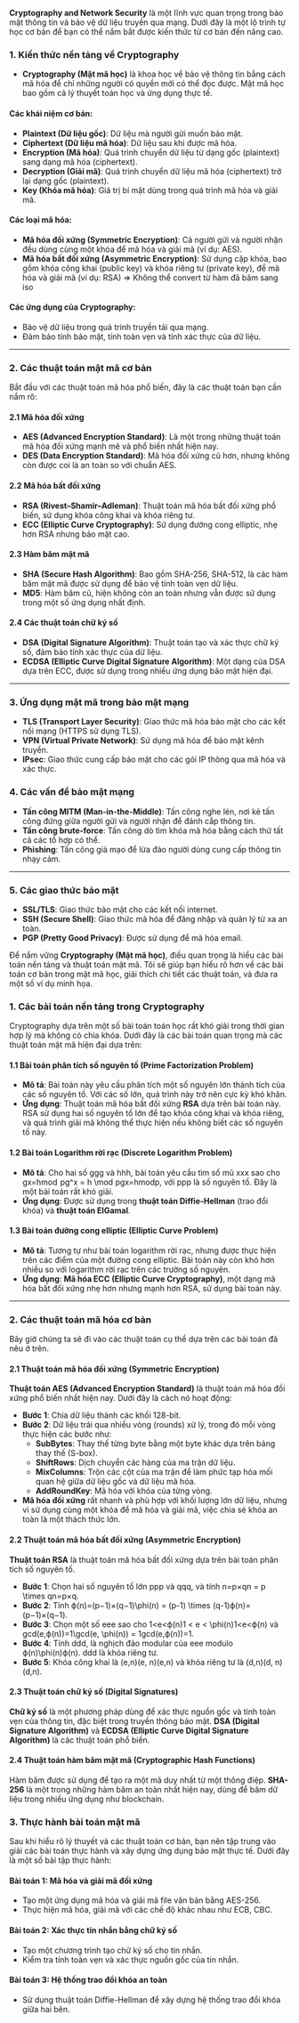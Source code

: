 

**Cryptography and Network Security** là một lĩnh vực quan trọng trong bảo mật thông tin và bảo vệ dữ liệu truyền qua mạng. Dưới đây là một lộ trình tự học cơ bản để bạn có thể nắm bắt được kiến thức từ cơ bản đến nâng cao.

### **1. Kiến thức nền tảng về Cryptography**

- **Cryptography (Mật mã học)** là khoa học về bảo vệ thông tin bằng cách mã hóa để chỉ những người có quyền mới có thể đọc được. Mật mã học bao gồm cả lý thuyết toán học và ứng dụng thực tế.

#### Các khái niệm cơ bản:

- **Plaintext (Dữ liệu gốc)**: Dữ liệu mà người gửi muốn bảo mật.
- **Ciphertext (Dữ liệu mã hóa)**: Dữ liệu sau khi được mã hóa.
- **Encryption (Mã hóa)**: Quá trình chuyển dữ liệu từ dạng gốc (plaintext) sang dạng mã hóa (ciphertext).
- **Decryption (Giải mã)**: Quá trình chuyển dữ liệu mã hóa (ciphertext) trở lại dạng gốc (plaintext).
- **Key (Khóa mã hóa)**: Giá trị bí mật dùng trong quá trình mã hóa và giải mã.

#### Các loại mã hóa:

- **Mã hóa đối xứng (Symmetric Encryption)**: Cả người gửi và người nhận đều dùng cùng một khóa để mã hóa và giải mã (ví dụ: AES).
- **Mã hóa bất đối xứng (Asymmetric Encryption)**: Sử dụng cặp khóa, bao gồm khóa công khai (public key) và khóa riêng tư (private key), để mã hóa và giải mã (ví dụ: RSA)
=> Không thể convert từ hàm đã băm sang iso

#### Các ứng dụng của Cryptography:

- Bảo vệ dữ liệu trong quá trình truyền tải qua mạng.
- Đảm bảo tính bảo mật, tính toàn vẹn và tính xác thực của dữ liệu.

---

### **2. Các thuật toán mật mã cơ bản**

Bắt đầu với các thuật toán mã hóa phổ biến, đây là các thuật toán bạn cần nắm rõ:

#### **2.1 Mã hóa đối xứng**

- **AES (Advanced Encryption Standard)**: Là một trong những thuật toán mã hóa đối xứng mạnh mẽ và phổ biến nhất hiện nay.
- **DES (Data Encryption Standard)**: Mã hóa đối xứng cũ hơn, nhưng không còn được coi là an toàn so với chuẩn AES.

#### **2.2 Mã hóa bất đối xứng**

- **RSA (Rivest–Shamir–Adleman)**: Thuật toán mã hóa bất đối xứng phổ biến, sử dụng khóa công khai và khóa riêng tư.
- **ECC (Elliptic Curve Cryptography)**: Sử dụng đường cong elliptic, nhẹ hơn RSA nhưng bảo mật cao.

#### **2.3 Hàm băm mật mã**

- **SHA (Secure Hash Algorithm)**: Bao gồm SHA-256, SHA-512, là các hàm băm mật mã được sử dụng để bảo vệ tính toàn vẹn dữ liệu.
- **MD5**: Hàm băm cũ, hiện không còn an toàn nhưng vẫn được sử dụng trong một số ứng dụng nhất định.

#### **2.4 Các thuật toán chữ ký số**

- **DSA (Digital Signature Algorithm)**: Thuật toán tạo và xác thực chữ ký số, đảm bảo tính xác thực của dữ liệu.
- **ECDSA (Elliptic Curve Digital Signature Algorithm)**: Một dạng của DSA dựa trên ECC, được sử dụng trong nhiều ứng dụng bảo mật hiện đại.

---

### **3. Ứng dụng mật mã trong bảo mật mạng**

- **TLS (Transport Layer Security)**: Giao thức mã hóa bảo mật cho các kết nối mạng (HTTPS sử dụng TLS).
- **VPN (Virtual Private Network)**: Sử dụng mã hóa để bảo mật kênh truyền.
- **IPsec**: Giao thức cung cấp bảo mật cho các gói IP thông qua mã hóa và xác thực.

### **4. Các vấn đề bảo mật mạng**

- **Tấn công MITM (Man-in-the-Middle)**: Tấn công nghe lén, nơi kẻ tấn công đứng giữa người gửi và người nhận để đánh cắp thông tin.
- **Tấn công brute-force**: Tấn công dò tìm khóa mã hóa bằng cách thử tất cả các tổ hợp có thể.
- **Phishing**: Tấn công giả mạo để lừa đảo người dùng cung cấp thông tin nhạy cảm.

---

### **5. Các giao thức bảo mật**

- **SSL/TLS**: Giao thức bảo mật cho các kết nối internet.
- **SSH (Secure Shell)**: Giao thức mã hóa để đăng nhập và quản lý từ xa an toàn.
- **PGP (Pretty Good Privacy)**: Được sử dụng để mã hóa email.




Để nắm vững **Cryptography (Mật mã học)**, điều quan trọng là hiểu các bài toán nền tảng và thuật toán mật mã. Tôi sẽ giúp bạn hiểu rõ hơn về các bài toán cơ bản trong mật mã học, giải thích chi tiết các thuật toán, và đưa ra một số ví dụ minh họa.

### **1. Các bài toán nền tảng trong Cryptography**

Cryptography dựa trên một số bài toán toán học rất khó giải trong thời gian hợp lý mà không có chìa khóa. Dưới đây là các bài toán quan trọng mà các thuật toán mật mã hiện đại dựa trên:

#### **1.1 Bài toán phân tích số nguyên tố (Prime Factorization Problem)**

- **Mô tả**: Bài toán này yêu cầu phân tích một số nguyên lớn thành tích của các số nguyên tố. Với các số lớn, quá trình này trở nên cực kỳ khó khăn.
- **Ứng dụng**: Thuật toán mã hóa bất đối xứng **RSA** dựa trên bài toán này. RSA sử dụng hai số nguyên tố lớn để tạo khóa công khai và khóa riêng, và quá trình giải mã không thể thực hiện nếu không biết các số nguyên tố này.

#### **1.2 Bài toán Logarithm rời rạc (Discrete Logarithm Problem)**

- **Mô tả**: Cho hai số ggg và hhh, bài toán yêu cầu tìm số mũ xxx sao cho gx=hmod  pg^x = h \mod pgx=hmodp, với ppp là số nguyên tố. Đây là một bài toán rất khó giải.
- **Ứng dụng**: Được sử dụng trong **thuật toán Diffie-Hellman** (trao đổi khóa) và **thuật toán ElGamal**.

#### **1.3 Bài toán đường cong elliptic (Elliptic Curve Problem)**

- **Mô tả**: Tương tự như bài toán logarithm rời rạc, nhưng được thực hiện trên các điểm của một đường cong elliptic. Bài toán này còn khó hơn nhiều so với logarithm rời rạc trên các trường số nguyên.
- **Ứng dụng**: **Mã hóa ECC (Elliptic Curve Cryptography)**, một dạng mã hóa bất đối xứng nhẹ hơn nhưng mạnh hơn RSA, sử dụng bài toán này.

---

### **2. Các thuật toán mã hóa cơ bản**

Bây giờ chúng ta sẽ đi vào các thuật toán cụ thể dựa trên các bài toán đã nêu ở trên.

#### **2.1 Thuật toán mã hóa đối xứng (Symmetric Encryption)**

**Thuật toán AES (Advanced Encryption Standard)** là thuật toán mã hóa đối xứng phổ biến nhất hiện nay. Dưới đây là cách nó hoạt động:

- **Bước 1**: Chia dữ liệu thành các khối 128-bit.
- **Bước 2**: Dữ liệu trải qua nhiều vòng (rounds) xử lý, trong đó mỗi vòng thực hiện các bước như:
    - **SubBytes**: Thay thế từng byte bằng một byte khác dựa trên bảng thay thế (S-box).
    - **ShiftRows**: Dịch chuyển các hàng của ma trận dữ liệu.
    - **MixColumns**: Trộn các cột của ma trận để làm phức tạp hóa mối quan hệ giữa dữ liệu gốc và dữ liệu mã hóa.
    - **AddRoundKey**: Mã hóa với khóa của từng vòng.
- **Mã hóa đối xứng** rất nhanh và phù hợp với khối lượng lớn dữ liệu, nhưng vì sử dụng cùng một khóa để mã hóa và giải mã, việc chia sẻ khóa an toàn là một thách thức lớn.


#### **2.2 Thuật toán mã hóa bất đối xứng (Asymmetric Encryption)**

**Thuật toán RSA** là thuật toán mã hóa bất đối xứng dựa trên bài toán phân tích số nguyên tố.

- **Bước 1**: Chọn hai số nguyên tố lớn ppp và qqq, và tính n=p×qn = p \times qn=p×q.
- **Bước 2**: Tính ϕ(n)=(p−1)×(q−1)\phi(n) = (p-1) \times (q-1)ϕ(n)=(p−1)×(q−1).
- **Bước 3**: Chọn một số eee sao cho 1<e<ϕ(n)1 < e < \phi(n)1<e<ϕ(n) và gcd⁡(e,ϕ(n))=1\gcd(e, \phi(n)) = 1gcd(e,ϕ(n))=1.
- **Bước 4**: Tính ddd, là nghịch đảo modular của eee modulo ϕ(n)\phi(n)ϕ(n). ddd là khóa riêng tư.
- **Bước 5**: Khóa công khai là (e,n)(e, n)(e,n) và khóa riêng tư là (d,n)(d, n)(d,n).

#### **2.3 Thuật toán chữ ký số (Digital Signatures)**

**Chữ ký số** là một phương pháp dùng để xác thực nguồn gốc và tính toàn vẹn của thông tin, đặc biệt trong truyền thông bảo mật. **DSA (Digital Signature Algorithm)** và **ECDSA (Elliptic Curve Digital Signature Algorithm)** là các thuật toán phổ biến.


#### **2.4 Thuật toán hàm băm mật mã (Cryptographic Hash Functions)**

Hàm băm được sử dụng để tạo ra một mã duy nhất từ một thông điệp. **SHA-256** là một trong những hàm băm an toàn nhất hiện nay, dùng để băm dữ liệu trong nhiều ứng dụng như blockchain.

### **3. Thực hành bài toán mật mã**

Sau khi hiểu rõ lý thuyết và các thuật toán cơ bản, bạn nên tập trung vào giải các bài toán thực hành và xây dựng ứng dụng bảo mật thực tế. Dưới đây là một số bài tập thực hành:

#### **Bài toán 1: Mã hóa và giải mã đối xứng**

- Tạo một ứng dụng mã hóa và giải mã file văn bản bằng AES-256.
- Thực hiện mã hóa, giải mã với các chế độ khác nhau như ECB, CBC.

#### **Bài toán 2: Xác thực tin nhắn bằng chữ ký số**

- Tạo một chương trình tạo chữ ký số cho tin nhắn.
- Kiểm tra tính toàn vẹn và xác thực nguồn gốc của tin nhắn.

#### **Bài toán 3: Hệ thống trao đổi khóa an toàn**

- Sử dụng thuật toán Diffie-Hellman để xây dựng hệ thống trao đổi khóa giữa hai bên.
